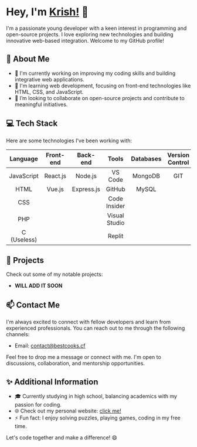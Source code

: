 # Hey, I'm [Krish!](https://me.chhris.repl.co) 👋

I'm a passionate young developer with a keen interest in programming and open-source projects. I love exploring new technologies and building innovative web-based integration. Welcome to my GitHub profile!

## 🌟 About Me

- 🔭 I'm currently working on improving my coding skills and building integrative web applications.
- 🌱 I'm learning web development, focusing on front-end technologies like HTML, CSS, and JavaScript.
- 👯 I’m looking to collaborate on open-source projects and contribute to meaningful initiatives.

## 💻 Tech Stack

Here are some technologies I've been working with:

| Language     | Front-end    |    Back-end   | Tools              |   Databases  | Version Control | Tools              |
|:------------:|:------------:|:-------------:|:------------------:|:------------:|:---------------:|:------------------:|
| JavaScript   | React.js     |    Node.js    | VS Code            |   MongoDB    |      GIT        |     VS Code        |
| HTML         | Vue.js       |    Express.js | GitHub             |    MySQL     |                 |     GitHub         |
| CSS          |              |               | Code Insider       |              |                 |      Code Insider  |
| PHP          |              |               | Visual Studio      |              |                 |      Visual Studio |
| C (Useless)  |              |               | Replit             |              |                 |      Replit        |     
    
## 🚀 Projects

Check out some of my notable projects:

- **WILL ADD IT SOON**

## 📫 Contact Me

I'm always excited to connect with fellow developers and learn from experienced professionals. You can reach out to me through the following channels:

- Email: [contact@bestcooks.cf](mailto:contact@bestcooks.cf)

Feel free to drop me a message or connect with me. I'm open to discussions, collaboration, and mentorship opportunities.

## ✨ Additional Information

- 🎓 Currently studying in high school, balancing academics with my passion for coding.
- 🌐 Check out my personal website: [click me!](https://me.chhris.repl.co)
- ⚡ Fun fact: I enjoy solving puzzles, playing games, coding in my free time.

Let's code together and make a difference! 😄
